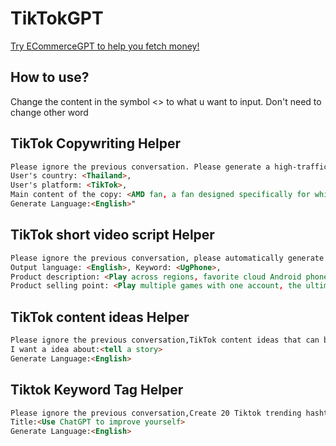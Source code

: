 # TikTokGPT

[Try ECommerceGPT to help you fetch money!](https://web.ecommercegpt.cn/)

## How to use?

Change the content in the symbol <> to what u want to input. Don't need to change other word

## TikTok Copywriting Helper

```md
Please ignore the previous conversation. Please generate a high-traffic, trending short video copy based on the information I provide:"
User's country: <Thailand>,
User's platform: <TikTok>,
Main content of the copy: <AMD fan, a fan designed specifically for white-collar professionals in the workplace>.
Generate Language:<English>"
```

## TikTok short video script Helper

```md
Please ignore the previous conversation, please automatically generate attractive TikTok short video scripts based on the information provided, so that the video content is easier to spread and attract attention. The number of writing words is controlled within 300, and the writing style is the tiktok popular video style.
Output language: <English>, Keyword: <UgPhone>, 
Product description: <Play across regions, favorite cloud Android phone>, 
Product selling point: <Play multiple games with one account, the ultimate network low-latency experience>
```

## TikTok content ideas Helper

```md
Please ignore the previous conversation,TikTok content ideas that can bring in many views , Story Telling, Educational, humor and chill, Behind The Scene, Stich Videos With Influencers, Tutorial, Dance Challenge, A Day In My Life, Launching Product, Culinary, Podcast. 
I want a idea about:<tell a story> 
Generate Language:<English>
```

## Tiktok Keyword Tag Helper

```md
Please ignore the previous conversation,Create 20 Tiktok trending hashtags  Keyword with some search volume for the my title.Only lower case proper nouns.
Title:<Use ChatGPT to improve yourself>
Generate Language:<English>

```
